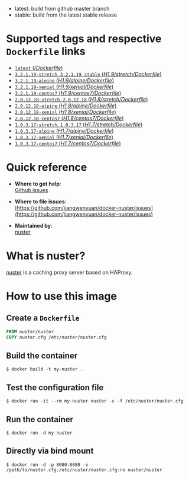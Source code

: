 * latest: build from github master branch
* stable: build from the latest stable release

# Supported tags and respective `Dockerfile` links

- [`latest` (*/Dockerfile*)](https://github.com/jiangwenyuan/docker-nuster/blob/master/Dockerfile)
- [`3.2.1.19-stretch`, `3.2.1.19`, `stable` (*H1.9/stretch/Dockerfile*)](https://github.com/jiangwenyuan/docker-nuster/blob/master/H1.9/stretch/Dockerfile)
- [`3.2.1.19-alpine` (*H1.9/alpine/Dockerfile*)](https://github.com/jiangwenyuan/docker-nuster/blob/master/H1.9/alpine/Dockerfile)
- [`3.2.1.19-xenial` (*H1.9/xenial/Dockerfile*)](https://github.com/jiangwenyuan/docker-nuster/blob/master/H1.9/xenial/Dockerfile)
- [`3.2.1.19-centos7` (*H1.9/centos7/Dockerfile*)](https://github.com/jiangwenyuan/docker-nuster/blob/master/H1.9/centos7/Dockerfile)
- [`2.0.12.18-stretch`, `2.0.12.18` (*H1.8/stretch/Dockerfile*)](https://github.com/jiangwenyuan/docker-nuster/blob/master/H1.8/stretch/Dockerfile)
- [`2.0.12.18-alpine` (*H1.8/alpine/Dockerfile*)](https://github.com/jiangwenyuan/docker-nuster/blob/master/H1.8/alpine/Dockerfile)
- [`2.0.12.18-xenial` (*H1.8/xenial/Dockerfile*)](https://github.com/jiangwenyuan/docker-nuster/blob/master/H1.8/xenial/Dockerfile)
- [`2.0.12.18-centos7` (*H1.8/centos7/Dockerfile*)](https://github.com/jiangwenyuan/docker-nuster/blob/master/H1.8/centos7/Dockerfile)
- [`1.0.3.17-stretch`, `1.0.3.17` (*H1.7/stretch/Dockerfile*)](https://github.com/jiangwenyuan/docker-nuster/blob/master/H1.7/stretch/Dockerfile)
- [`1.0.3.17-alpine` (*H1.7/alpine/Dockerfile*)](https://github.com/jiangwenyuan/docker-nuster/blob/master/H1.7/alpine/Dockerfile)
- [`1.0.3.17-xenial` (*H1.7/xenial/Dockerfile*)](https://github.com/jiangwenyuan/docker-nuster/blob/master/H1.7/xenial/Dockerfile)
- [`1.0.3.17-centos7` (*H1.7/centos7/Dockerfile*)](https://github.com/jiangwenyuan/docker-nuster/blob/master/H1.7/centos7/Dockerfile)

# Quick reference

- **Where to get help**:  
  [Github issues](https://github.com/jiangwenyuan/nuster/issues)

- **Where to file issues**:  
  [https://github.com/jiangwenyuan/docker-nuster/issues](https://github.com/jiangwenyuan/docker-nuster/issues)

- **Maintained by**:  
  [nuster](https://github.com/jiangwenyuan)

# What is nuster?

[nuster](https://github.com/jiangwenyuan/nuster) is a caching proxy server based on HAProxy.


# How to use this image

## Create a `Dockerfile`

```Dockerfile
FROM nuster/nuster
COPY nuster.cfg /etc/nuster/nuster.cfg
```

## Build the container

```console
$ docker build -t my-nuster .
```

## Test the configuration file

```console
$ docker run -it --rm my-nuster nuster -c -f /etc/nuster/nuster.cfg
```

## Run the container

```console
$ docker run -d my-nuster
```

## Directly via bind mount

```console
$ docker run -d -p 8080:8080 -v /path/to/nuster.cfg:/etc/nuster/nuster.cfg:ro nuster/nuster
```

